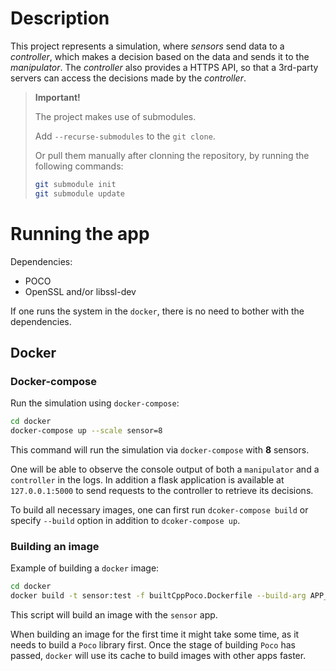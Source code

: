 # Description

This project represents a simulation, where _sensors_ send data to a _controller_, which makes a decision based on the data and sends it to the _manipulator_. The _controller_ also provides a HTTPS API, so that a 3rd-party servers can access the decisions made by the _controller_.

> **Important!**
>
> The project makes use of submodules.
>
> Add `--recurse-submodules` to the `git clone`.
>
> Or pull them manually after clonning the repository, by running the following commands:
>
> ```bash
> git submodule init
> git submodule update
> ```
>

# Running the app

Dependencies:

- POCO
- OpenSSL and/or libssl-dev

If one runs the system in the `docker`, there is no need to bother with the dependencies.

## Docker

### Docker-compose

Run the simulation using `docker-compose`:

```bash
cd docker
docker-compose up --scale sensor=8
```

This command will run the simulation via `docker-compose` with **8** sensors.

One will be able to observe the console output of both a `manipulator` and a `controller` in the logs. In addition a flask application is available at `127.0.0.1:5000` to send requests to the controller to retrieve its decisions.

To build all necessary images, one can first run `dcoker-compose build` or specify `--build` option in addition to `dcoker-compose up`.

### Building an image

Example of building a `docker` image:

```bash
cd docker
docker build -t sensor:test -f builtCppPoco.Dockerfile --build-arg APP_NAME=sensor ..
```

This script will build an image with the `sensor` app.

When building an image for the first time it might take some time, as it needs to build a `Poco` library first. Once the stage of building `Poco` has passed, `docker` will use its cache to build images with other apps faster.
